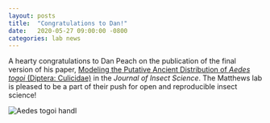 ```yaml
---
layout: posts
title:  "Congratulations to Dan!"
date:   2020-05-27 09:00:00 -0800
categories: lab news
---
```


A hearty congratulations to Dan Peach on the publication of the final version of his paper, [Modeling the Putative Ancient Distribution of _Aedes togoi_ (Diptera: Culicidae)][jinsectscience] in the _Journal of Insect Science_.  The Matthews lab is pleased to be a part of their push for open and reproducible insect science!

![Aedes togoi handl][togoihand]

[jinsectscience]: https://doi.org/10.1093/jisesa/ieaa035
[togoihand]: /assets/images/IMG_1541.jpeg "togoi on Dan's hand"

